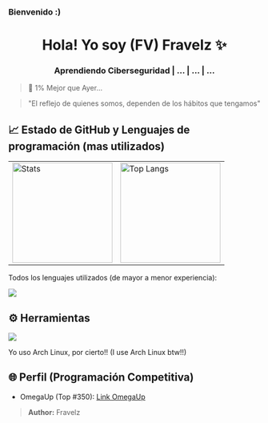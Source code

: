<!-- Mi Perfil ***************************************** -->

### Bienvenido :)

<h1 align="center"> Hola! Yo soy (FV) Fravelz ✨ </h1>

<h3 align="center">Aprendiendo Ciberseguridad | ... | ... | ... </h3>

> 💎 1% Mejor que Ayer...

> "El reflejo de quienes somos, dependen de los hábitos que tengamos"

<!-- Mi Información ************************************ -->

## 📈 Estado de GitHub y Lenguajes de programación (mas utilizados)

<table>
  <tr>
    <td>
      <img src="https://github-readme-stats.vercel.app/api?username=FraVelz&show_icons=true&theme=tokyonight" alt="Stats" height="200em"/>
    </td>
    <td>
      <img 
      src="https://github-readme-stats.vercel.app/api/top-langs/?username=FraVelz&layout=compact&theme=tokyonight" alt="Top Langs" height="200em"/>
    </td>
  </tr>
</table>

Todos los lenguajes utilizados (de mayor a menor experiencia):

<a href="https://skillicons.dev">
  <img src="https://skillicons.dev/icons?i=cpp,py,bash,flutter,html,css,js" />
</a>

## ⚙️ Herramientas

<a href="https://skillicons.dev">
  <img src="https://skillicons.dev/icons?i=arch,neovim,github,vscode,discord" />
</a>


Yo uso Arch Linux, por cierto!! (I use Arch Linux btw!!)

<!-- Mi Otro Perfil ************************************ -->

## 🌐 Perfil (Programación Competitiva)

* OmegaUp (Top #350): [Link OmegaUp](https://omegaup.com/profile/fravelz)

> **Author:** Fravelz

